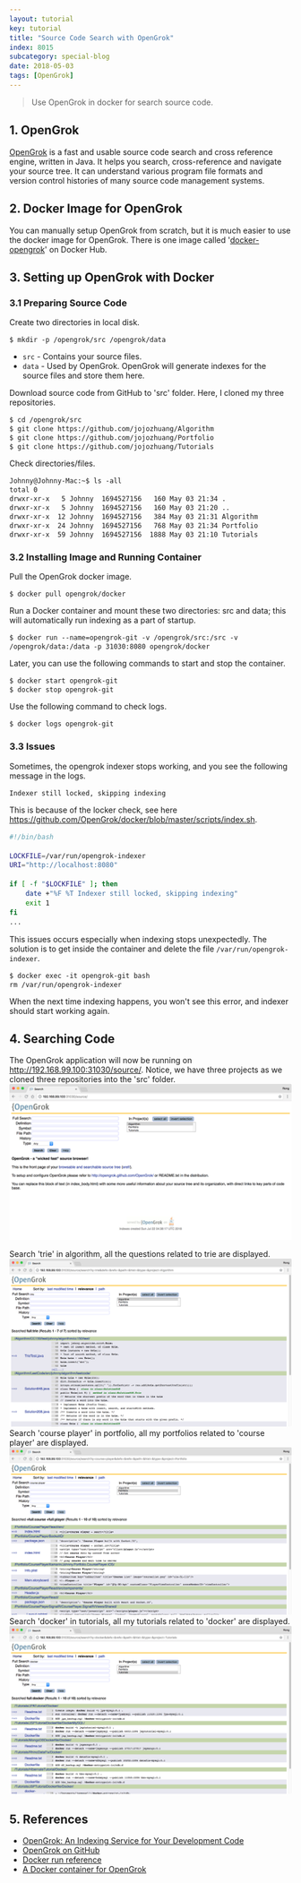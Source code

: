 ```yaml
---
layout: tutorial
key: tutorial
title: "Source Code Search with OpenGrok"
index: 8015
subcategory: special-blog
date: 2018-05-03
tags: [OpenGrok]
---
```


> Use OpenGrok in docker for search source code.

## 1. OpenGrok
[OpenGrok](https://oracle.github.io/opengrok/) is a fast and usable source code search and cross reference engine, written in Java. It helps you search, cross-reference and navigate your source tree. It can understand various program file formats and version control histories of many source code management systems.

## 2. Docker Image for OpenGrok
You can manually setup OpenGrok from scratch, but it is much easier to use the docker image for OpenGrok. There is one image called '[docker-opengrok](https://hub.docker.com/r/scue/docker-opengrok/)' on Docker Hub.

## 3. Setting up OpenGrok with Docker
### 3.1 Preparing Source Code
Create two directories in local disk.
```raw
$ mkdir -p /opengrok/src /opengrok/data
```
* `src` - Contains your source files.
* `data` - Used by OpenGrok. OpenGrok will generate indexes for the source files and store them here.

Download source code from GitHub to 'src' folder. Here, I cloned my three repositories.
```raw
$ cd /opengrok/src
$ git clone https://github.com/jojozhuang/Algorithm
$ git clone https://github.com/jojozhuang/Portfolio
$ git clone https://github.com/jojozhuang/Tutorials
```
Check directories/files.
```raw
Johnny@Johnny-Mac:~$ ls -all
total 0
drwxr-xr-x   5 Johnny  1694527156   160 May 03 21:34 .
drwxr-xr-x   5 Johnny  1694527156   160 May 03 21:20 ..
drwxr-xr-x  12 Johnny  1694527156   384 May 03 21:31 Algorithm
drwxr-xr-x  24 Johnny  1694527156   768 May 03 21:34 Portfolio
drwxr-xr-x  59 Johnny  1694527156  1888 May 03 21:10 Tutorials
```
### 3.2 Installing Image and Running Container
Pull the OpenGrok docker image.
```raw
$ docker pull opengrok/docker
```
Run a Docker container and mount these two directories: src and data; this will automatically run indexing as a part of startup.
```raw
$ docker run --name=opengrok-git -v /opengrok/src:/src -v /opengrok/data:/data -p 31030:8080 opengrok/docker
```
Later, you can use the following commands to start and stop the container.
```raw
$ docker start opengrok-git
$ docker stop opengrok-git
```
Use the following command to check logs.
```raw
$ docker logs opengrok-git
```
### 3.3 Issues
Sometimes, the opengrok indexer stops working, and you see the following message in the logs.
```raw
Indexer still locked, skipping indexing
```
This is because of the locker check, see here https://github.com/OpenGrok/docker/blob/master/scripts/index.sh.
```sh
#!/bin/bash

LOCKFILE=/var/run/opengrok-indexer
URI="http://localhost:8080"

if [ -f "$LOCKFILE" ]; then
	date +"%F %T Indexer still locked, skipping indexing"
	exit 1
fi
...
```
This issues occurs especially when indexing stops unexpectedly. The solution is to get inside the container and delete the file `/var/run/opengrok-indexer`.
```raw
$ docker exec -it opengrok-git bash
rm /var/run/opengrok-indexer
```
When the next time indexing happens, you won't see this error, and indexer should start working again.
## 4. Searching Code
The OpenGrok application will now be running on http://192.168.99.100:31030/source/. Notice, we have three projects as we cloned three repositories into the 'src' folder.
![image](/assets/images/blog/2018-05-03/homepage.png)

Search 'trie' in algorithm, all the questions related to trie are displayed.
![image](/assets/images/blog/2018-05-03/searchalgorithm.png)
Search 'course player' in portfolio, all my portfolios related to 'course player' are displayed.
![image](/assets/images/blog/2018-05-03/searchportfolio.png)
Search 'docker' in tutorials, all my tutorials related to 'docker' are displayed.
![image](/assets/images/blog/2018-05-03/searchtutorials.png)

## 5. References
* [OpenGrok: An Indexing Service for Your Development Code](https://dzone.com/articles/development-teams-personal-google)
* [OpenGrok on GitHub](https://github.com/oracle/opengrok)
* [Docker run reference](https://docs.docker.com/engine/reference/run/#general-form)
* [A Docker container for OpenGrok](https://hub.docker.com/r/opengrok/docker/)
